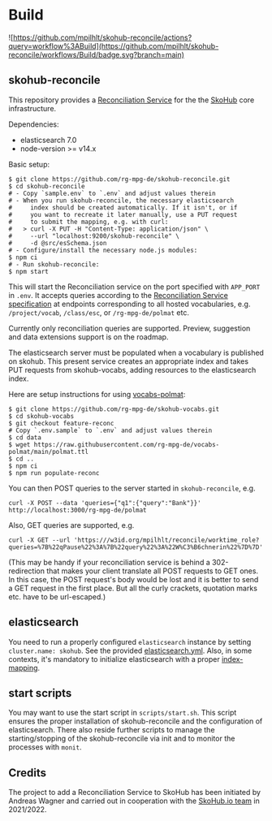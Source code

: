 # Build

![https://github.com/mpilhlt/skohub-reconcile/actions?query=workflow%3ABuild](https://github.com/mpilhlt/skohub-reconcile/workflows/Build/badge.svg?branch=main)

## skohub-reconcile

This repository provides a [Reconciliation Service](https://reconciliation-api.github.io/specs/latest/)
for the the [SkoHub](http://skohub.io) core infrastructure.

Dependencies:

- elasticsearch 7.0
- node-version >= v14.x

Basic setup:

    $ git clone https://github.com/rg-mpg-de/skohub-reconcile.git
    $ cd skohub-reconcile
    # - Copy `sample.env` to `.env` and adjust values therein
    # - When you run skohub-reconcile, the necessary elasticsearch
    #     index should be created automatically. If it isn't, or if
    #     you want to recreate it later manually, use a PUT request
    #     to submit the mapping, e.g. with curl:
    #   > curl -X PUT -H "Content-Type: application/json" \
    #     --url "localhost:9200/skohub-reconcile" \
    #     -d @src/esSchema.json
    # - Configure/install the necessary node.js modules:
    $ npm ci
    # - Run skohub-reconcile:
    $ npm start

This will start the Reconciliation service on the port specified with `APP_PORT` in `.env`. It accepts
queries according to the [Reconciliation Service specification](https://reconciliation-api.github.io/specs/latest/)
at endpoints corresponding to all hosted vocabularies, e.g. `/project/vocab`, `/class/esc`, or `/rg-mpg-de/polmat` etc.

Currently only reconciliation queries are supported. Preview, suggestion and data extensions support is on the roadmap.

The elasticsearch server must be populated when a vocabulary is published on skohub. This present service creates an
appropriate index and takes PUT requests from skohub-vocabs, adding resources to the elasticsearch index.

Here are setup instructions for using [vocabs-polmat](https://github.com/rg-mpg-de/vocabs-polmat):

    $ git clone https://github.com/rg-mpg-de/skohub-vocabs.git
    $ cd skohub-vocabs
    $ git checkout feature-reconc
    # Copy `.env.sample` to `.env` and adjust values therein
    $ cd data
    $ wget https://raw.githubusercontent.com/rg-mpg-de/vocabs-polmat/main/polmat.ttl
    $ cd ..
    $ npm ci
    $ npm run populate-reconc

You can then POST queries to the server started in `skohub-reconcile`, e.g.

    curl -X POST --data 'queries={"q1":{"query":"Bank"}}' http://localhost:3000/rg-mpg-de/polmat

Also, GET queries are supported, e.g.

    curl -X GET --url 'https:///w3id.org/mpilhlt/reconcile/worktime_role?queries=%7B%22qPause%22%3A%7B%22query%22%3A%22W%C3%B6chnerin%22%7D%7D'

(This may be handy if your reconciliation service is behind a 302-redirection
that makes your client translate all POST requests to GET ones. In this case,
the POST request's body would be lost and it is better to send a GET request
in the first place. But all the curly crackets, quotation marks etc. have to
be url-escaped.)

## elasticsearch
You need to run a properly configured `elasticsearch` instance by
setting `cluster.name: skohub`. See the provided [elasticsearch.yml](scripts/etc/elasticsearch/elasticsearch.yml).
Also, in some contexts, it's mandatory to initialize elasticsearch with a proper
[index-mapping](scripts/elasticsearch-mappings.json).

## start scripts
You may want to use the start script in `scripts/start.sh`. This script ensures the proper
installation of skohub-reconcile and the configuration of elasticsearch. There also reside
further scripts to manage the starting/stopping of the skohub-reconcile via init and to
monitor the processes with `monit`.

## Credits
The project to add a Reconciliation Service to SkoHub has been initiated by Andreas Wagner and
carried out in cooperation with the [SkoHub.io team](https://github.com/skohub-io) in 2021/2022.
